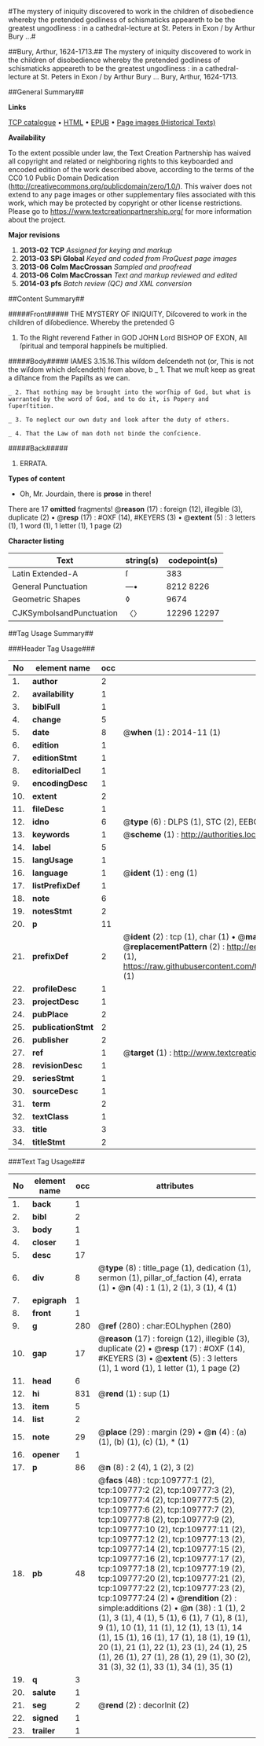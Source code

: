 #The mystery of iniquity discovered to work in the children of disobedience whereby the pretended godliness of schismaticks appeareth to be the greatest ungodliness : in a cathedral-lecture at St. Peters in Exon / by Arthur Bury ...#

##Bury, Arthur, 1624-1713.##
The mystery of iniquity discovered to work in the children of disobedience whereby the pretended godliness of schismaticks appeareth to be the greatest ungodliness : in a cathedral-lecture at St. Peters in Exon / by Arthur Bury ...
Bury, Arthur, 1624-1713.

##General Summary##

**Links**

[TCP catalogue](http://www.ota.ox.ac.uk/tcp/)  • 
[HTML](http://tei.it.ox.ac.uk/tcp/Texts-HTML/free/A30/A30669.html)  • 
[EPUB](http://tei.it.ox.ac.uk/tcp/Texts-EPUB/free/A30/A30669.epub) • 
[Page images (Historical Texts)](https://historicaltexts.jisc.ac.uk/eebo-26753302e)

**Availability**

To the extent possible under law, the Text Creation Partnership has waived all copyright and related or neighboring rights to this keyboarded and encoded edition of the work described above, according to the terms of the CC0 1.0 Public Domain Dedication (http://creativecommons.org/publicdomain/zero/1.0/). This waiver does not extend to any page images or other supplementary files associated with this work, which may be protected by copyright or other license restrictions. Please go to https://www.textcreationpartnership.org/ for more information about the project.

**Major revisions**

1. __2013-02__ __TCP__ *Assigned for keying and markup*
1. __2013-03__ __SPi Global__ *Keyed and coded from ProQuest page images*
1. __2013-06__ __Colm MacCrossan__ *Sampled and proofread*
1. __2013-06__ __Colm MacCrossan__ *Text and markup reviewed and edited*
1. __2014-03__ __pfs__ *Batch review (QC) and XML conversion*

##Content Summary##

#####Front#####
THE MYSTERY OF INIQUITY, Diſcovered to work in the children of diſobedience. Whereby the pretended G
1. To the Right reverend Father in GOD JOHN Lord BISHOP OF EXON, All ſpiritual and temporal happineſs be multiplied.

#####Body#####
IAMES 3.15.16.This wiſdom deſcendeth not (or, This is not the wiſdom which deſcendeth) from above, b
    _ 1. That we muſt keep as great a diſtance from the Papiſts as we can.

    _ 2. That nothing may be brought into the worſhip of God, but what is warranted by the word of God, and to do it, is Popery and ſuperſtition.

    _ 3. To neglect our own duty and look after the duty of others.

    _ 4. That the Law of man doth not binde the conſcience.

#####Back#####

1. ERRATA.

**Types of content**

  * Oh, Mr. Jourdain, there is **prose** in there!

There are 17 **omitted** fragments! 
 @__reason__ (17) : foreign (12), illegible (3), duplicate (2)  •  @__resp__ (17) : #OXF (14), #KEYERS (3)  •  @__extent__ (5) : 3 letters (1), 1 word (1), 1 letter (1), 1 page (2)

**Character listing**


|Text|string(s)|codepoint(s)|
|---|---|---|
|Latin Extended-A|ſ|383|
|General Punctuation|—•|8212 8226|
|Geometric Shapes|◊|9674|
|CJKSymbolsandPunctuation|〈〉|12296 12297|

##Tag Usage Summary##

###Header Tag Usage###

|No|element name|occ|attributes|
|---|---|---|---|
|1.|__author__|2||
|2.|__availability__|1||
|3.|__biblFull__|1||
|4.|__change__|5||
|5.|__date__|8| @__when__ (1) : 2014-11 (1)|
|6.|__edition__|1||
|7.|__editionStmt__|1||
|8.|__editorialDecl__|1||
|9.|__encodingDesc__|1||
|10.|__extent__|2||
|11.|__fileDesc__|1||
|12.|__idno__|6| @__type__ (6) : DLPS (1), STC (2), EEBO-CITATION (1), OCLC (1), VID (1)|
|13.|__keywords__|1| @__scheme__ (1) : http://authorities.loc.gov/ (1)|
|14.|__label__|5||
|15.|__langUsage__|1||
|16.|__language__|1| @__ident__ (1) : eng (1)|
|17.|__listPrefixDef__|1||
|18.|__note__|6||
|19.|__notesStmt__|2||
|20.|__p__|11||
|21.|__prefixDef__|2| @__ident__ (2) : tcp (1), char (1)  •  @__matchPattern__ (2) : ([0-9\-]+):([0-9IVX]+) (1), (.+) (1)  •  @__replacementPattern__ (2) : http://eebo.chadwyck.com/downloadtiff?vid=$1&page=$2 (1), https://raw.githubusercontent.com/textcreationpartnership/Texts/master/tcpchars.xml#$1 (1)|
|22.|__profileDesc__|1||
|23.|__projectDesc__|1||
|24.|__pubPlace__|2||
|25.|__publicationStmt__|2||
|26.|__publisher__|2||
|27.|__ref__|1| @__target__ (1) : http://www.textcreationpartnership.org/docs/. (1)|
|28.|__revisionDesc__|1||
|29.|__seriesStmt__|1||
|30.|__sourceDesc__|1||
|31.|__term__|2||
|32.|__textClass__|1||
|33.|__title__|3||
|34.|__titleStmt__|2||


###Text Tag Usage###

|No|element name|occ|attributes|
|---|---|---|---|
|1.|__back__|1||
|2.|__bibl__|2||
|3.|__body__|1||
|4.|__closer__|1||
|5.|__desc__|17||
|6.|__div__|8| @__type__ (8) : title_page (1), dedication (1), sermon (1), pillar_of_faction (4), errata (1)  •  @__n__ (4) : 1 (1), 2 (1), 3 (1), 4 (1)|
|7.|__epigraph__|1||
|8.|__front__|1||
|9.|__g__|280| @__ref__ (280) : char:EOLhyphen (280)|
|10.|__gap__|17| @__reason__ (17) : foreign (12), illegible (3), duplicate (2)  •  @__resp__ (17) : #OXF (14), #KEYERS (3)  •  @__extent__ (5) : 3 letters (1), 1 word (1), 1 letter (1), 1 page (2)|
|11.|__head__|6||
|12.|__hi__|831| @__rend__ (1) : sup (1)|
|13.|__item__|5||
|14.|__list__|2||
|15.|__note__|29| @__place__ (29) : margin (29)  •  @__n__ (4) : (a) (1), (b) (1), (c) (1), * (1)|
|16.|__opener__|1||
|17.|__p__|86| @__n__ (8) : 2 (4), 1 (2), 3 (2)|
|18.|__pb__|48| @__facs__ (48) : tcp:109777:1 (2), tcp:109777:2 (2), tcp:109777:3 (2), tcp:109777:4 (2), tcp:109777:5 (2), tcp:109777:6 (2), tcp:109777:7 (2), tcp:109777:8 (2), tcp:109777:9 (2), tcp:109777:10 (2), tcp:109777:11 (2), tcp:109777:12 (2), tcp:109777:13 (2), tcp:109777:14 (2), tcp:109777:15 (2), tcp:109777:16 (2), tcp:109777:17 (2), tcp:109777:18 (2), tcp:109777:19 (2), tcp:109777:20 (2), tcp:109777:21 (2), tcp:109777:22 (2), tcp:109777:23 (2), tcp:109777:24 (2)  •  @__rendition__ (2) : simple:additions (2)  •  @__n__ (38) : 1 (1), 2 (1), 3 (1), 4 (1), 5 (1), 6 (1), 7 (1), 8 (1), 9 (1), 10 (1), 11 (1), 12 (1), 13 (1), 14 (1), 15 (1), 16 (1), 17 (1), 18 (1), 19 (1), 20 (1), 21 (1), 22 (1), 23 (1), 24 (1), 25 (1), 26 (1), 27 (1), 28 (1), 29 (1), 30 (2), 31 (3), 32 (1), 33 (1), 34 (1), 35 (1)|
|19.|__q__|3||
|20.|__salute__|1||
|21.|__seg__|2| @__rend__ (2) : decorInit (2)|
|22.|__signed__|1||
|23.|__trailer__|1||
